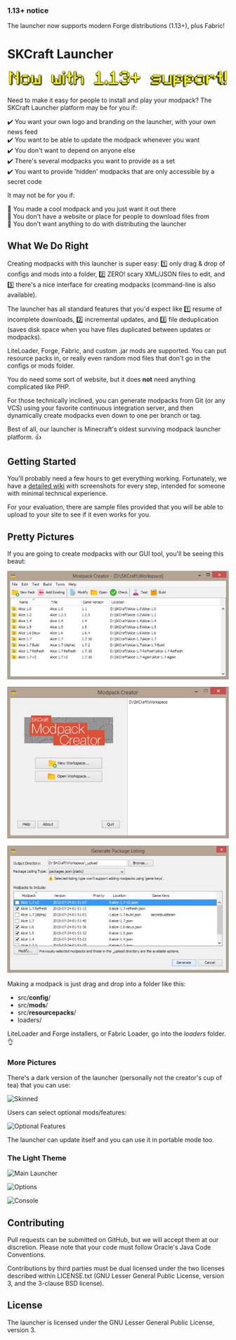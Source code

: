 ### 1.13+ notice

The launcher now supports modern Forge distributions (1.13+), plus Fabric!

SKCraft Launcher
================

![Now with 1.13+ support!](readme/now_with_support.png)

Need to make it easy for people to install and play your modpack? The SKCraft Launcher platform may be for you if:

:heavy_check_mark: You want your own logo and branding on the launcher, with your own news feed  
:heavy_check_mark: You want to be able to update the modpack whenever you want  
:heavy_check_mark: You don't want to depend on anyone else  
:heavy_check_mark: There's several modpacks you want to provide as a set  
:heavy_check_mark: You want to provide 'hidden' modpacks that are only accessible by a secret code

It may not be for you if:

:small_orange_diamond: You made a cool modpack and you just want it out there  
:small_orange_diamond: You don't have a website or place for people to download files from  
:small_orange_diamond: You don't want anything to do with distributing the launcher

## What We Do Right

Creating modpacks with this launcher is super easy: :one: only drag & drop of configs and mods into a folder, :two: ZERO! scary XML/JSON files to edit, and :three: there's a nice interface for creating modpacks (command-line is also available).

The launcher has all standard features that you'd expect like :one: resume of incomplete downloads, :two: incremental updates, and :three: file deduplication (saves disk space when you have files duplicated between updates or modpacks).

LiteLoader, Forge, Fabric, and custom .jar mods are supported. You can put resource packs in, or really even random mod files that don't go in the configs or mods folder.

You do need some sort of website, but it does **not** need anything complicated like PHP.

For those technically inclined, you can generate modpacks from Git (or any VCS) using your favorite continuous integration server, and then dynamically create modpacks even down to one per branch or tag.

Best of all, our launcher is Minecraft's oldest surviving modpack launcher platform. :thumbsup:

## Getting Started

You'll probably need a few hours to get everything working. Fortunately, we have a [detailed wiki](https://github.com/SKCraft/Launcher/wiki) with screenshots for every step, intended for someone with minimal technical experience.

For your evaluation, there are sample files provided that you will be able to upload to your site to see if it even works for you.

## Pretty Pictures

If you are going to create modpacks with our GUI tool, you'll be seeing this beaut:

![Modpack Creator](readme/pack_manager.png)

![Modpack Creator](readme/modpack_creator.png)

![Build Modpacks](readme/packages_generator.png)

Making a modpack is just drag and drop into a folder like this:

* src/**config**/
* src/**mods**/
* src/**resourcepacks**/
* loaders/

LiteLoader and Forge installers, or Fabric Loader, go into the *loaders* folder. :ok_hand:

### More Pictures

There's a dark version of the launcher (personally not the creator's cup of tea) that you can use:

![Skinned](readme/launcher_skinned.png)

Users can select optional mods/features:

![Optional Features](readme/features.png)

The launcher can update itself and you can use it in portable mode too.

### The Light Theme

![Main Launcher](readme/launcher.png)

![Options](readme/options.png)

![Console](readme/log.png)

## Contributing

Pull requests can be submitted on GitHub, but we will accept them at our discretion. Please note that your code must follow Oracle's Java Code Conventions.

Contributions by third parties must be dual licensed under the two licenses described within LICENSE.txt (GNU Lesser General Public License, version 3, and the 3-clause BSD license).

## License

The launcher is licensed under the GNU Lesser General Public License, version 3.
